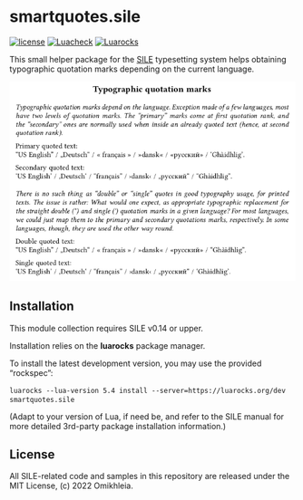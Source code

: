 # smartquotes.sile

[![license](https://img.shields.io/github/license/Omikhleia/smartquotes.sile)](LICENSE)
[![Luacheck](https://img.shields.io/github/workflow/status/Omikhleia/smartquotes.sile/Luacheck?label=Luacheck&logo=Lua)](https://github.com/Omikhleia/smartquotes.sile/actions?workflow=Luacheck)
[![Luarocks](https://img.shields.io/luarocks/v/Omikhleia/smartquotes.sile?label=Luarocks&logo=Lua)](https://luarocks.org/modules/Omikhleia/smartquotes.sile)

This small helper package for the [SILE](https://github.com/sile-typesetter/sile)
typesetting system helps obtaining typographic quotation marks depending on the
current language.

![Typographic quotation marks](smartquotes.png)

## Installation

This module collection requires SILE v0.14 or upper.

Installation relies on the **luarocks** package manager.

To install the latest development version, you may use the provided “rockspec”:

```
luarocks --lua-version 5.4 install --server=https://luarocks.org/dev smartquotes.sile
```

(Adapt to your version of Lua, if need be, and refer to the SILE manual for more
detailed 3rd-party package installation information.)


## License

All SILE-related code and samples in this repository are released under the MIT License, (c) 2022 Omikhleia.
